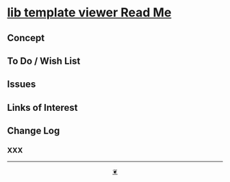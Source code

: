 # [lib template viewer Read Me]( ./readme.html )

<!--@@@
<div class=iframe-resize ><iframe src=https://pushme-pullyou.github.io/tootoo-2020/ height=100% width=100% ></iframe></div>
_ZZZZZ_

### Full Screen: [ZZZZZ]( https://pushme-pullyou.github.io/tootoo-2029/ )
@@@-->


## Concept


## To Do / Wish List


## Issues


## Links of Interest


## Change Log

### XXX


***

<center><a href=javascript:window.scrollTo(0,0); class=aDingbat title="Scroll to top" > ❦ </a></center>
